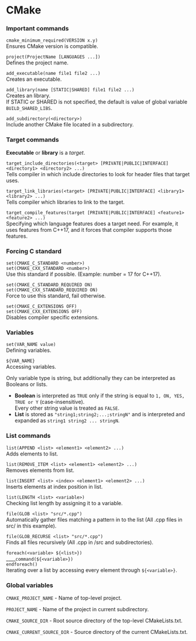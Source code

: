 # **CMake**

### **Important commands**

`cmake_minimum_required(VERSION x.y)`  
Ensures CMake version is compatible.

`project(ProjectName [LANGUAGES ...])`  
Defines the project name.

`add_executable(name file1 file2 ...)`  
Creates an executable.

`add_library(name [STATIC|SHARED] file1 file2 ...)`  
Creates an library.  
If STATIC or SHARED is not specified, the default is value of global variable `BUILD_SHARED_LIBS`.

`add_subdirectory(<directory>)`  
Include another CMake file located in a subdirectory.

### **Target commands**

**Executable** or **library** is a *target*.

`target_include_directories(<target> [PRIVATE|PUBLIC|INTERFACE] <directory1> <directory2> ...)`  
Tells compiler in which include directories to look for header files that target uses.

`target_link_libraries(<target> [PRIVATE|PUBLIC|INTERFACE] <library1> <library2> ...)`  
Tells compiler which libraries to link to the target.

`target_compile_features(target [PRIVATE|PUBLIC|INTERFACE] <feature1> <feature2> ...)`  
Specifying which language features does a target need. For example, it uses features from C++17, and it forces that compiler supports those features.

### **Forcing C standard**

`set(CMAKE_C_STANDARD <number>)`  
`set(CMAKE_CXX_STANDARD <number>)`  
Use this standard if possible. (Example: number = 17 for C++17).

`set(CMAKE_C_STANDARD_REQUIRED ON)`  
`set(CMAKE_CXX_STANDARD_REQUIRED ON)`  
Force to use this standard, fail otherwise.

`set(CMAKE_C_EXTENSIONS OFF)`  
`set(CMAKE_CXX_EXTENSIONS OFF)`  
Disables compiler specific extensions.

### **Variables**

`set(VAR_NAME value)`  
Defining variables.

`${VAR_NAME}`  
Accessing variables.

Only variable type is string, but additionally they can be interpreted as Booleans or lists.
- **Boolean** is interpreted as `TRUE` only if the string is equal to `1, ON, YES, TRUE or Y` (case-insensitive).  
Every other string value is treated as `FALSE`.
- **List** is stored as `"string1;string2;...;stringN"` and is interpreted and expanded as `string1 string2 ... stringN`.

### **List commands**

`list(APPEND <list> <element1> <element2> ...)`  
Adds elements to list.

`list(REMOVE_ITEM <list> <element1> <element2> ...)`  
Removes elements from list.

`list(INSERT <list> <index> <element1> <element2> ...)`  
Inserts elements at index position in list.

`list(LENGTH <list> <variable>)`  
Checking list length by assigning it to a variable.

`file(GLOB <list> "src/*.cpp")`  
Automatically gather files matching a pattern in to the list (All .cpp files in src/ in this example).

`file(GLOB_RECURSE <list> "src/*.cpp")`  
Finds all files recursively (All .cpp in /src and subdirectories).

`foreach(<variable> ${<list>})`  
____`command(${<variable>})`  
`endforeach()`  
Iterating over a list by accessing every element through `${<variable>}`.

### **Global variables**

`CMAKE_PROJECT_NAME` - Name of top-level project.

`PROJECT_NAME` - Name of the project in current subdirectory.

`CMAKE_SOURCE_DIR` - Root source directory of the top-level CMakeLists.txt.

`CMAKE_CURRENT_SOURCE_DIR` - Source directory of the current CMakeLists.txt.

